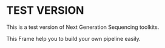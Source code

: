 # TEST VERSION
This is a test version of Next Generation Sequencing toolkits.

This Frame help you to build your own pipeline easily.
